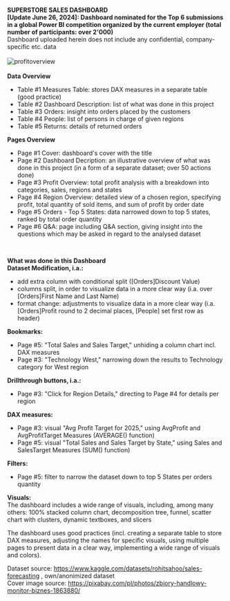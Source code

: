 **SUPERSTORE SALES DASHBOARD**<br>
**[Update June 26, 2024]: Dashboard nominated for the Top 6 submissions in a global Power BI competition organized by the current employer (total number of participants: over 2'000)**<br>
Dashboard uploaded herein does not include any confidential, company-specific etc. data <br><br>
![profitoverview](https://github.com/Anna-portfolio/Power-BI-Superstore-Sales-Dashboard/assets/75646880/9c4edea3-2ed9-471a-8485-518341a18843)
<br><br>
**Data Overview**
- Table #1 Measures Table: stores DAX measures in a separate table (good practice)
- Table #2 Dashboard Description: list of what was done in this project
- Table #3 Orders: insight into orders placed by the customers
- Table #4 People: list of persons in charge of given regions
- Table #5 Returns: details of returned orders

**Pages Overview**
- Page #1 Cover: dashboard's cover with the title
- Page #2 Dashboard Decription: an illustrative overview of what was done in this project (in a form of a separate dataset; over 50 actions done)
- Page #3 Profit Overview: total profit analysis with a breakdown into categories, sales, regions and states
- Page #4 Region Overview: detailed view of a chosen region, specifying profit, total quantity of sold items, and sum of profit by order date
- Page #5 Orders - Top 5 States: data narrowed down to top 5 states, ranked by total order quantity
- Page #6 Q&A: page including Q&A section, giving insight into the questions which may be asked in regard to the analysed dataset
<br>

**What was done in this Dashboard**<br>
**Dataset Modification, i.a.:**
- add extra column with conditional split ([Orders]Discount Value)
- columns split, in order to visualize data in a more clear way (i.a. over [Orders]First Name and Last Name)
- format change: adjustments to visualize data in a more clear way (i.a. [Orders]Profit round to 2 decimal places, [People] set first row as header)

**Bookmarks:**
- Page #5: "Total Sales and Sales Target," unhiding a column chart incl. DAX measures
- Page #3: "Technology West," narrowing down the results to Technology category for West region

**Drillthrough buttons, i.a.:**
- Page #3: "Click for Region Details," directing to Page #4 for details per region

**DAX measures:**
- Page #3: visual "Avg Profit Target for 2025," using AvgProfit and AvgProfitTarget Measures (AVERAGE() function)
- Page #5: visual "Total Sales and Sales Target by State," using Sales and SalesTarget Measures (SUM() function)

**Filters:**
- Page #5: filter to narrow the dataset down to top 5 States per orders quantity

**Visuals:**<br>
The dashboard includes a wide range of visuals, including, among many others: 100% stacked column chart, decomposition tree, funnel, scatter chart with clusters, dynamic textboxes, and slicers



The dashboard uses good practices (incl. creating a separate table to store DAX measures, adjusting the names for specific visuals, using multiple pages to present data in a clear way, implementing a wide range of visuals and colors). 



Dataset source: https://www.kaggle.com/datasets/rohitsahoo/sales-forecasting , own/anonimized dataset<br>
Cover image source: https://pixabay.com/pl/photos/zbiory-handlowy-monitor-biznes-1863880/

